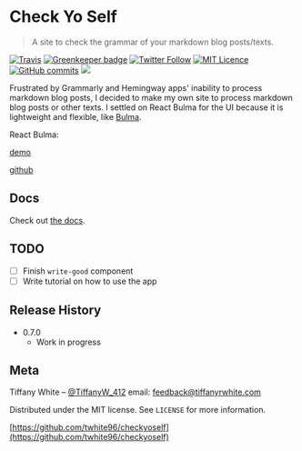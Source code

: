 # Check Yo Self

>  A site to check the grammar of your markdown blog posts/texts.

[![Travis](https://img.shields.io/travis/twhite96/checkyoself.svg)](https://travis-ci.org/twhite96/checkyoself)
[![Greenkeeper badge](https://badges.greenkeeper.io/twhite96/checkyoself.svg)](https://greenkeeper.io/)
[![Twitter Follow](https://img.shields.io/twitter/follow/TiffanyW_412.svg?style=social&label=Follow)](https://twitter.com/TiffanyW_412)
[![MIT Licence](https://badges.frapsoft.com/os/mit/mit.svg?v=103)](https://opensource.org/licenses/mit-license.php)
[![GitHub commits](https://img.shields.io/github/commits-since/twhite96/checkyoself/0.7.svg?maxAge=2592000)](https://github.com/twhite96/checkyoself/releases/tag/0.7)
[![](https://img.shields.io/badge/buy%20me-a%20coffee-%2306D7D9.svg)](https://www.paypal.me/codenewb)

Frustrated by Grammarly and Hemingway apps' inability to process markdown blog posts, I decided to make my own site to process markdown blog posts or other texts. I settled on React Bulma for the UI because it is lightweight and flexible, like [Bulma](https://bulma.io).

React Bulma: 

[demo](https://kulakowka.github.io/react-bulma/)

[github](https://github.com/kulakowka/react-bulma)

## Docs

Check out [the docs](https://checkyoself-docs.netlify.com/).

## TODO

- [ ] Finish `write-good` component
- [ ] Write tutorial on how to use the app

## Release History

* 0.7.0
    * Work in progress

## Meta

Tiffany White – [@TiffanyW_412](https://twitter.com/TiffanyW_412)  email: <feedback@tiffanyrwhite.com>

Distributed under the MIT license. See ``LICENSE`` for more information.

[https://github.com/twhite96/checkyoself](https://github.com/twhite96/checkyoself)
